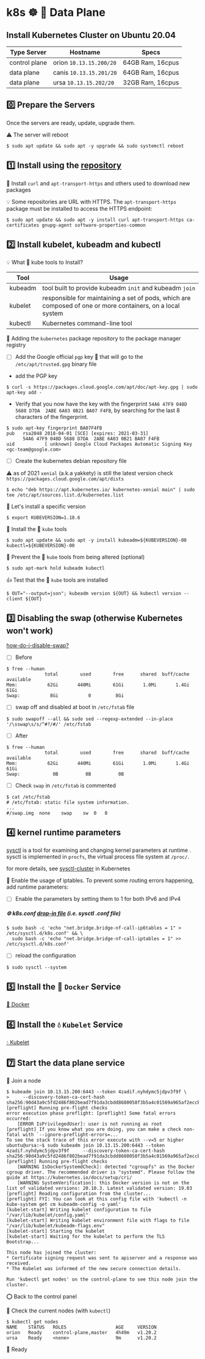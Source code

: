 # k8s :wheel_of_dharma: :abacus: Data Plane

## Install Kubernetes Cluster on Ubuntu 20.04

| Type Server   | Hostname                           | Specs                 |
|---------------|------------------------------------|-----------------------|
| control plane | orion `10.13.15.200/20`            | 64GB Ram,      16cpus |
| data plane    | canis `10.13.15.201/20`            | 64GB Ram,      16cpus |
| data plane    | ursa  `10.13.15.202/20`            | 32GB Ram,      16cpus |


## :zero: Prepare the Servers

Once the servers are ready, update, upgrade them.

:warning: The server will reboot

```
$ sudo apt update && sudo apt -y upgrade && sudo systemctl reboot
```

## :one: Install using the [repository](https://docs.docker.com/engine/install/ubuntu/#install-using-the-repository)

:round_pushpin: Install `curl` and `apt-transport-https` and others used to download new packages

:bulb: Some repositories are URL with HTTPS. The `apt-transport-https` package must be installed to access the HTTPS endpoint:

```
$ sudo apt update && sudo apt -y install curl apt-transport-https ca-certificates gnupg-agent software-properties-common
```

## :two: Install kubelet, kubeadm and kubectl

:bulb: What :ice_cube: kube tools to Install? 

| Tool    | Usage                                                   |
|---------|---------------------------------------------------------|
| kubeadm | tool built to provide kubeadm `init` and kubeadm `join` |
| kubelet | responsible for maintaining a set of pods, which are composed of one or more containers, on a local system |
| kubectl | Kubernetes command-line tool |

:round_pushpin: Adding the `kubernetes` package repository to the package manager registry  

- [ ] Add the Google official `pgp` key :key: that will go to the `/etc/apt/trusted.gpg` binary file

* add the PGP key

```
$ curl -s https://packages.cloud.google.com/apt/doc/apt-key.gpg | sudo apt-key add -
```

* Verify that you now have the key with the fingerprint `54A6 47F9 048D 5688 D7DA  2ABE 6A03 0B21 BA07 F4FB`, by searching for the last 8 characters of the fingerprint.

```
$ sudo apt-key fingerprint BA07F4FB
pub   rsa2048 2018-04-01 [SCE] [expires: 2021-03-31]
      54A6 47F9 048D 5688 D7DA  2ABE 6A03 0B21 BA07 F4FB
uid           [ unknown] Google Cloud Packages Automatic Signing Key <gc-team@google.com>
```

- [ ] Create the kubernetes debian repository file

:warning: as of 2021 `xenial` (a.k.a yakkety) is still the latest version check `https://packages.cloud.google.com/apt/dists` 

```
$ echo "deb https://apt.kubernetes.io/ kubernetes-xenial main" | sudo tee /etc/apt/sources.list.d/kubernetes.list
```

:round_pushpin: Let's install a specific version

```
$ export KUBEVERSION=1.18.6
```

:round_pushpin: Install the :ice_cube: `kube` tools

```
$ sudo apt update && sudo apt -y install kubeadm=${KUBEVERSION}-00 kubectl=${KUBEVERSION}-00
```

:round_pushpin: Prevent the :ice_cube: `kube`  tools from being altered (optional)

```
$ sudo apt-mark hold kubeadm kubectl
```

:+1: Test that the :ice_cube: `kube` tools are installed

```
$ OUT="--output=json"; kubeadm version ${OUT} && kubectl version --client ${OUT}
```

## :three: Disabling the swap (otherwise Kubernetes won't work) 

[how-do-i-disable-swap?](https://askubuntu.com/questions/214805/how-do-i-disable-swap)

- [ ] Before

```
$ free --human
              total        used        free      shared  buff/cache   available
Mem:           62Gi       440Mi        61Gi       1.0Mi       1.4Gi        61Gi
Swap:           8Gi           0         8Gi
```

- [ ] swap off and disabled at boot in `/etc/fstab` file

```
$ sudo swapoff --all && sudo sed --regexp-extended --in-place '/\sswap\s/s/^#?/#/' /etc/fstab
```

- [ ] After

```
$ free --human
              total        used        free      shared  buff/cache   available
Mem:           62Gi       440Mi        61Gi       1.0Mi       1.4Gi        61Gi
Swap:            0B          0B          0B
```

- [ ] Check `swap` in `/etc/fstab` is commented

```
$ cat /etc/fstab 
# /etc/fstab: static file system information.
...
#/swap.img	none	swap	sw	0	0
```

## :four: kernel runtime parameters

[sysctl](https://wiki.archlinux.org/index.php/sysctl) is a tool for examining and changing kernel parameters at runtime . sysctl is implemented in `procfs`, the virtual process file system at `/proc/`.

for more details, see [sysctl-cluster](https://kubernetes.io/docs/tasks/administer-cluster/sysctl-cluster) in Kubernetes

:round_pushpin: Enable the usage of iptables. To prevent some routing errors happening, add runtime parameters:

- [ ] Enable the parameters by setting them to 1 for both IPv6 and IPv4

##### :gear: k8s.conf [drop-in file](https://stackoverflow.com/questions/59842743/what-is-a-drop-in-file-what-is-a-drop-in-directory-how-to-edit-systemd-service) (i.e. sysctl .conf file)

```
$ sudo bash -c 'echo "net.bridge.bridge-nf-call-ip6tables = 1" > /etc/sysctl.d/k8s.conf' && \
  sudo bash -c 'echo "net.bridge.bridge-nf-call-iptables = 1" >> /etc/sysctl.d/k8s.conf'
```

- [ ] reload the configuration

```
$ sudo sysctl --system
```


## :five: Install the :whale: `Docker` Service

[:whale: Docker](docker.md)

## :six: Install the :droplet: `Kubelet` Service

[:droplet: Kubelet](kubelet.md)

## :seven: Start the data plane service

:round_pushpin: Join a node 

```
$ kubeadm join 10.13.15.200:6443 --token 4zadif.nyhdymc5jdpv3f9f \
>     --discovery-token-ca-cert-hash sha256:90d43a9c5fd2486f802bead7f91da3cbdd8680058f3b5a4c01569a965af2eccb 
[preflight] Running pre-flight checks
error execution phase preflight: [preflight] Some fatal errors occurred:
	[ERROR IsPrivilegedUser]: user is not running as root
[preflight] If you know what you are doing, you can make a check non-fatal with `--ignore-preflight-errors=...`
To see the stack trace of this error execute with --v=5 or higher
ubuntu@ursa:~$ sudo kubeadm join 10.13.15.200:6443 --token 4zadif.nyhdymc5jdpv3f9f     --discovery-token-ca-cert-hash sha256:90d43a9c5fd2486f802bead7f91da3cbdd8680058f3b5a4c01569a965af2eccb 
[preflight] Running pre-flight checks
	[WARNING IsDockerSystemdCheck]: detected "cgroupfs" as the Docker cgroup driver. The recommended driver is "systemd". Please follow the guide at https://kubernetes.io/docs/setup/cri/
	[WARNING SystemVerification]: this Docker version is not on the list of validated versions: 20.10.3. Latest validated version: 19.03
[preflight] Reading configuration from the cluster...
[preflight] FYI: You can look at this config file with 'kubectl -n kube-system get cm kubeadm-config -o yaml'
[kubelet-start] Writing kubelet configuration to file "/var/lib/kubelet/config.yaml"
[kubelet-start] Writing kubelet environment file with flags to file "/var/lib/kubelet/kubeadm-flags.env"
[kubelet-start] Starting the kubelet
[kubelet-start] Waiting for the kubelet to perform the TLS Bootstrap...

This node has joined the cluster:
* Certificate signing request was sent to apiserver and a response was received.
* The Kubelet was informed of the new secure connection details.

Run 'kubectl get nodes' on the control-plane to see this node join the cluster.
```

:o: Back to the control panel

:round_pushpin: Check the current nodes (with `kubectl`)

```
$ kubectl get nodes
NAME    STATUS   ROLES                  AGE     VERSION
orion   Ready    control-plane,master   4h49m   v1.20.2
ursa    Ready    <none>                 9m      v1.20.2
```

:tada: Ready

